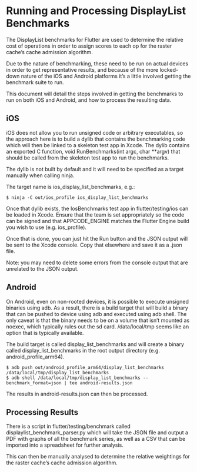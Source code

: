 # Running and Processing DisplayList Benchmarks

The DisplayList benchmarks for Flutter are used to determine the relative
cost of operations in order to assign scores to each op for the raster 
cache’s cache admission algorithm.

Due to the nature of benchmarking, these need to be run on actual devices in
order to get representative results, and because of the more locked-down
nature of the iOS and Android platforms it’s a little involved getting the
benchmark suite to run.

This document will detail the steps involved in getting the benchmarks to run
on both iOS and Android, and how to process the resulting data.

## iOS

iOS does not allow you to run unsigned code or arbitrary executables, so the
approach here is to build a dylib that contains the benchmarking code which
will then be linked to a skeleton test app in Xcode. The dylib contains an
exported C function, void RunBenchmarks(int argc, char **argv) that should
be called from the skeleton test app to run the benchmarks.

The dylib is not built by default and it will need to be specified as a
target manually when calling ninja.

The target name is ios_display_list_benchmarks, e.g.:

    $ ninja -C out/ios_profile ios_display_list_benchmarks

Once that dylib exists, the IosBenchmarks test app in flutter/testing/ios can
be loaded in Xcode. Ensure that the team is set appropriately so the code can
be signed and that APPCODE_ENGINE matches the Flutter Engine build you wish to
use (e.g. ios_profile).

Once that is done, you can just hit the Run button and the JSON output will be
sent to the Xcode console. Copy that elsewhere and save it as a .json file.

Note: you may need to delete some errors from the console output that are
unrelated to the JSON output.

## Android

On Android, even on non-rooted devices, it is possible to execute unsigned
binaries using adb. As a result, there is a build target that will build a
binary that can be pushed to device using adb and executed using adb shell.
The only caveat is that the binary needs to be on a volume that isn’t mounted
as noexec, which typically rules out the sd card. /data/local/tmp seems like
an option that is typically available.

The build target is called display_list_benchmarks and will create a binary
called display_list_benchmarks in the root output directory
(e.g. android_profile_arm64).

    $ adb push out/android_profile_arm64/display_list_benchmarks /data/local/tmp/display_list_benchmarks
    $ adb shell /data/local/tmp/display_list_benchmarks --benchmark_format=json | tee android-results.json


The results in android-results.json can then be processed.

## Processing Results

There is a script in flutter/testing/benchmark called
displaylist_benchmark_parser.py which will take the JSON file and output a PDF
with graphs of all the benchmark series, as well as a CSV that can be imported
into a spreadsheet for further analysis.

This can then be manually analysed to determine the relative weightings for the
raster cache’s cache admission algorithm.